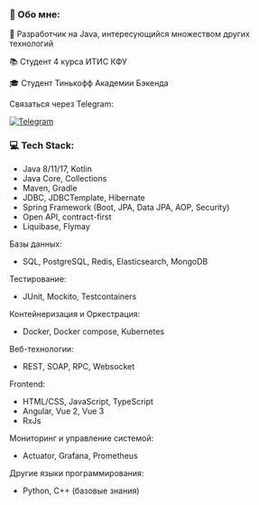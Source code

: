 ### 💫 Обо мне:
💼 Разработчик на Java, интересующийся множеством других технологий

📚 Студент 4 курса ИТИС КФУ

🎓 Студент Тинькофф Академии Бэкенда

Связаться через Telegram:

[![Telegram](https://img.shields.io/badge/-telegram-red?color=black&logo=telegram&logoColor=blue)](https://t.me/lnsinxdx)

### 💻 Tech Stack:
- Java 8/11/17, Kotlin
- Java Core, Collections
- Maven, Gradle
- JDBC, JDBCTemplate, Hibernate
- Spring Framework (Boot, JPA, Data JPA, AOP, Security)
- Open API, contract-first
- Liquibase, Flymay
  
Базы данных:
- SQL, PostgreSQL, Redis, Elasticsearch, MongoDB
  
Тестирование:
- JUnit, Mockito, Testcontainers
  
Контейнеризация и Оркестрация:
- Docker, Docker compose, Kubernetes

Веб-технологии:
- REST, SOAP, RPC, Websocket
  
Frontend:
- HTML/CSS, JavaScript, TypeScript
- Angular, Vue 2, Vue 3
- RxJs
  
Мониторинг и управление системой:
- Actuator, Grafana, Prometheus
  
Другие языки программирования:
- Python, C++ (базовые знания)

